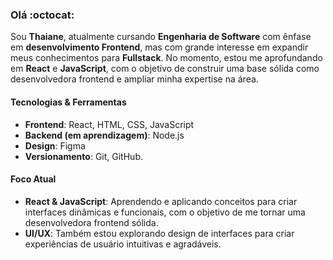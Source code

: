 ### Olá :octocat:

Sou **Thaiane**, atualmente cursando **Engenharia de Software** com ênfase em **desenvolvimento Frontend**, mas com grande interesse em expandir meus conhecimentos para **Fullstack**. No momento, estou me aprofundando em **React** e **JavaScript**, com o objetivo de construir uma base sólida como desenvolvedora frontend e ampliar minha expertise na área.


#### Tecnologias & Ferramentas

- **Frontend**: React, HTML, CSS, JavaScript
- **Backend (em aprendizagem)**: Node.js
- **Design**: Figma
- **Versionamento**: Git, GitHub.

#### Foco Atual

- **React & JavaScript**: Aprendendo e aplicando conceitos para criar interfaces dinâmicas e funcionais, com o objetivo de me tornar uma desenvolvedora frontend sólida.
- **UI/UX**: Também estou explorando design de interfaces para criar experiências de usuário intuitivas e agradáveis.
